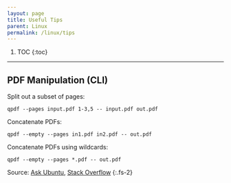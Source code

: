 ```yaml
---
layout: page
title: Useful Tips
parent: Linux
permalink: /linux/tips
---
```


1. TOC
{:toc}

---

## PDF Manipulation (CLI)

Split out a subset of pages:
```shell
qpdf --pages input.pdf 1-3,5 -- input.pdf out.pdf
```

Concatenate PDFs:
```shell
qpdf --empty --pages in1.pdf in2.pdf -- out.pdf
```

Concatenate PDFs using wildcards:
```shell
qpdf --empty --pages *.pdf -- out.pdf
```

Source: [Ask Ubuntu](https://askubuntu.com/a/672001/410248), [Stack Overflow](https://stackoverflow.com/a/53754681/2552873)
{:.fs-2}